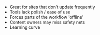 ---
---

- Great for sites that don't update frequently
- Tools lack polish / ease of use
- Forces parts of the workflow 'offline'
- Content owners may miss safety nets
- Learning curve
